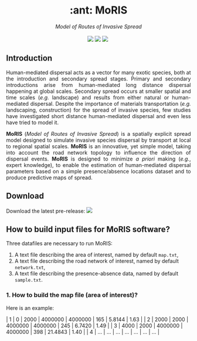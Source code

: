 <h1 align="center">:ant: MoRIS</h1>
<p align="center">
<em>Model of Routes of Invasive Spread</em>
<br />
<br />
<a href="https://github.com/charlesrocabert/MoRIS-development/releases/latest"><img src="https://img.shields.io/badge/version-RC 0.7.0-orange.svg" /></a>&nbsp;<a href="https://www.gnu.org/licenses/gpl-3.0"><img src="https://img.shields.io/badge/license-GPL v3-blue.svg" /></a>&nbsp;<a href="https://github.com/charlesrocabert/MoRIS-development/releases/latest"><img src="https://img.shields.io/badge/build-passing-green.svg" /></a>&nbsp;
</p>

## Introduction

<p align="justify">
Human-mediated dispersal acts as a vector for many exotic species, both at the introduction and secondary spread stages. Primary and secondary introductions arise from human-mediated long distance dispersal happening at global scales. Secondary spread occurs at smaller spatial and time scales (<em>e.g.</em> landscape) and results from either natural or human-mediated dispersal. Despite the importance of materials transportation (<em>e.g.</em> landscaping, construction) for the spread of invasive species, few studies have investigated short distance human-mediated dispersal and even less have tried to model it.
</p>

<p align="justify">
  <strong>MoRIS</strong> (<em>Model of Routes of Invasive Spread</em>) is a spatially explicit spread model designed to simulate invasive species dispersal by transport at local to regional spatial scales. <strong>MoRIS</strong> is an innovative, yet simple model, taking into account the road network topology to influence the direction of dispersal events. <strong>MoRIS</strong> is designed to minimize <em>a priori</em> making (<em>e.g.</em>, expert knowledge), to enable the estimation of human-mediated dispersal parameters based on a simple presence/absence locations dataset and to produce predictive maps of spread.
</p>

## Download
Download the latest pre-release: <a href="https://github.com/charlesrocabert/MoRIS-development/releases/latest"><img src="https://img.shields.io/badge/version-RC 0.7.0-orange.svg" /></a>

## How to build input files for MoRIS software?

Three datafiles are necessary to run MoRIS:
1. A text file describing the area of interest, named by default `map.txt`,
2. A text file describing the road network of interest, named by default `network.txt`,
3. A text file describing the presence-absence data, named by default `sample.txt`.

### 1. How to build the map file (area of interest)?
Here is an example:

| 1 | 0    | 2000 | 4000000 | 4000000 | 165 | 5.8144  | 1.63 |
| 2 | 2000 | 2000 | 4000000 | 4000000 | 245 | 6.7420  | 1.49 |
| 3 | 4000 | 2000 | 4000000 | 4000000 | 398 | 21.4843 | 1.40 |
| 4 | ...  | ...  | ...     | ...     | ... | ...     | ...  |



